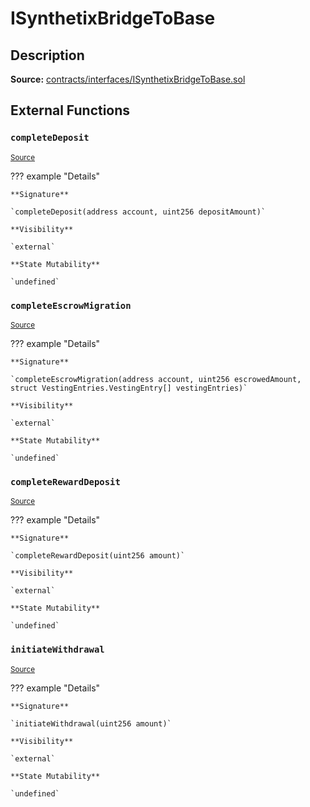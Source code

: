 # ISynthetixBridgeToBase

## Description

**Source:** [contracts/interfaces/ISynthetixBridgeToBase.sol](https://github.com/Synthetixio/synthetix/tree/v2.39.4/contracts/interfaces/ISynthetixBridgeToBase.sol)

## External Functions

### `completeDeposit`

<sub>[Source](https://github.com/Synthetixio/synthetix/tree/v2.39.4/contracts/interfaces/ISynthetixBridgeToBase.sol#L12)</sub>

??? example "Details"

    **Signature**

    `completeDeposit(address account, uint256 depositAmount)`

    **Visibility**

    `external`

    **State Mutability**

    `undefined`

### `completeEscrowMigration`

<sub>[Source](https://github.com/Synthetixio/synthetix/tree/v2.39.4/contracts/interfaces/ISynthetixBridgeToBase.sol#L15)</sub>

??? example "Details"

    **Signature**

    `completeEscrowMigration(address account, uint256 escrowedAmount, struct VestingEntries.VestingEntry[] vestingEntries)`

    **Visibility**

    `external`

    **State Mutability**

    `undefined`

### `completeRewardDeposit`

<sub>[Source](https://github.com/Synthetixio/synthetix/tree/v2.39.4/contracts/interfaces/ISynthetixBridgeToBase.sol#L22)</sub>

??? example "Details"

    **Signature**

    `completeRewardDeposit(uint256 amount)`

    **Visibility**

    `external`

    **State Mutability**

    `undefined`

### `initiateWithdrawal`

<sub>[Source](https://github.com/Synthetixio/synthetix/tree/v2.39.4/contracts/interfaces/ISynthetixBridgeToBase.sol#L9)</sub>

??? example "Details"

    **Signature**

    `initiateWithdrawal(uint256 amount)`

    **Visibility**

    `external`

    **State Mutability**

    `undefined`
